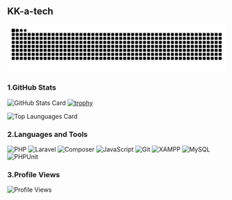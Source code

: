 ## KK-a-tech

![](https://raw.githubusercontent.com/KK-a-tech/KK-a-tech/output/github-contribution-grid-snake.svg)

### 1.GitHub Stats
![GitHub Stats Card](https://github-readme-stats-wizlite.vercel.app/api?username=KK-a-tech&theme=transparent&include_all_commits=true)
[![trophy](https://github-profile-trophy.vercel.app/?username=KK-a-tech)](https://github.com/ryo-ma/github-profile-trophy)

![Top Launguages Card](https://github-readme-stats.vercel.app/api/top-langs/?username=KK-a-tech)

### 2.Languages and Tools
![PHP](https://img.shields.io/badge/-PHP-777BB4?style=flat-square&logo=php&logoColor=white)
![Laravel](https://img.shields.io/badge/-Laravel-FF2D20?style=flat-square&logo=laravel&logoColor=white)
![Composer](https://img.shields.io/badge/-Composer-885630?style=flat-square&logo=composer&logoColor=white)
![JavaScript](https://img.shields.io/badge/-JavaScript-F7DF1E?style=flat-square&logo=javascript&logoColor=black)
![Git](https://img.shields.io/badge/-Git-F05032?style=flat-square&logo=git&logoColor=white)
![XAMPP](https://img.shields.io/badge/-XAMPP-FB7A24?style=flat-square&logo=xampp&logoColor=white)
![MySQL](https://img.shields.io/badge/-MySQL-4479A1?style=flat-square&logo=mysql&logoColor=white)
![PHPUnit](https://img.shields.io/badge/-PHPUnit-3776AB?style=flat-square&logo=php&logoColor=white)

### 3.Profile Views
![Profile Views](https://komarev.com/ghpvc/?username=KK-a-tech)
